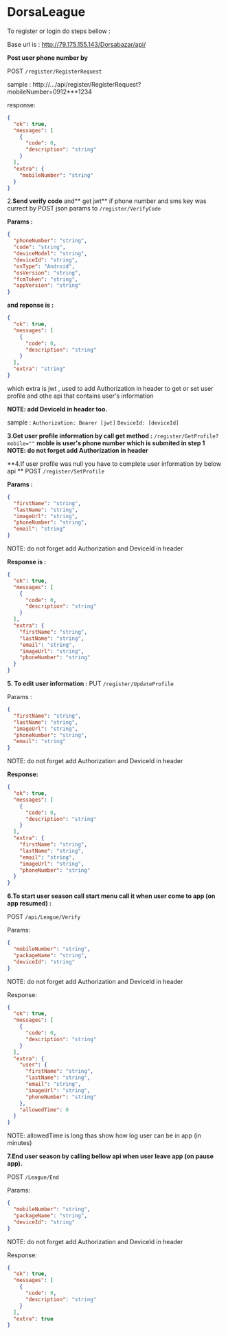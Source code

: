# DorsaLeague

To register or login do steps bellow :

Base url is :
http://79.175.155.143/Dorsabazar/api/

**Post user phone number by** 

POST `/register/RegisterRequest`

sample :
http://.../api/register/RegisterRequest?mobileNumber=0912***1234

response:
```json
{
  "ok": true,
  "messages": [
    {
      "code": 0,
      "description": "string"
    }
  ],
  "extra": {
    "mobileNumber": "string"
  }
}
```

2.**Send verify code** and** get jwt** if phone number and sms key was currect by POST json params to `/register/VerifyCode`

**Params :**
```json
{
  "phoneNumber": "string",
  "code": "string",
  "deviceModel": "string",
  "deviceId": "string",
  "osType": "Android",
  "osVersion": "string",
  "fcmToken": "string",
  "appVersion": "string"
}
```

**and reponse is :**
```json
{
  "ok": true,
  "messages": [
    {
      "code": 0,
      "description": "string"
    }
  ],
  "extra": "string"
}
```
which extra is jwt , used to add  Authorization in header to get or set user profile and othe api that contains user's information

**NOTE: add DeviceId in header too.**

sample :
`Authorization: Bearer [jwt]`
`DeviceId: [deviceId]`

**3.Get user profile information by call get method :**
`
/register/GetProfile?mobile=""
`
**moble is user's phone number which is submited in step 1**
**NOTE: do not forget add Authorization in header**

**4.If user profile was null you have to complete user information by below api 
**
POST `/register/SetProfile`

**Params :**
```json
{
  "firstName": "string",
  "lastName": "string",
  "imageUrl": "string",
  "phoneNumber": "string",
  "email": "string"
}
```
NOTE: do not forget add Authorization and DeviceId in header

**Response is :**
```json
{
  "ok": true,
  "messages": [
    {
      "code": 0,
      "description": "string"
    }
  ],
  "extra": {
    "firstName": "string",
    "lastName": "string",
    "email": "string",
    "imageUrl": "string",
    "phoneNumber": "string"
  }
}
```

**5. To edit user information :**
PUT `/register/UpdateProfile`

Params :
```json
{
  "firstName": "string",
  "lastName": "string",
  "imageUrl": "string",
  "phoneNumber": "string",
  "email": "string"
}
```
NOTE: do not forget add Authorization and DeviceId in header

**Response:**
```json
{
  "ok": true,
  "messages": [
    {
      "code": 0,
      "description": "string"
    }
  ],
  "extra": {
    "firstName": "string",
    "lastName": "string",
    "email": "string",
    "imageUrl": "string",
    "phoneNumber": "string"
  }
}
```
**6.To start user season call start menu call it when user come to app (on app resumed) :**

POST `/api/League/Verify`

Params:
```json
{
  "mobileNumber": "string",
  "packageName": "string",
  "deviceId": "string"
}
```
NOTE: do not forget add Authorization and DeviceId in header


Response:
```json
{
  "ok": true,
  "messages": [
    {
      "code": 0,
      "description": "string"
    }
  ],
  "extra": {
    "user": {
      "firstName": "string",
      "lastName": "string",
      "email": "string",
      "imageUrl": "string",
      "phoneNumber": "string"
    },
    "allowedTime": 0
  }
}
```
NOTE: allowedTime is long thas show how log user can be in app (in minutes)

**7.End user season by calling bellow api when user leave app (on pause app).**

POST `/League/End`

Params:
```json
{
  "mobileNumber": "string",
  "packageName": "string",
  "deviceId": "string"
}
```
NOTE: do not forget add Authorization and DeviceId in header


Response:
```json
{
  "ok": true,
  "messages": [
    {
      "code": 0,
      "description": "string"
    }
  ],
  "extra": true
}
```
